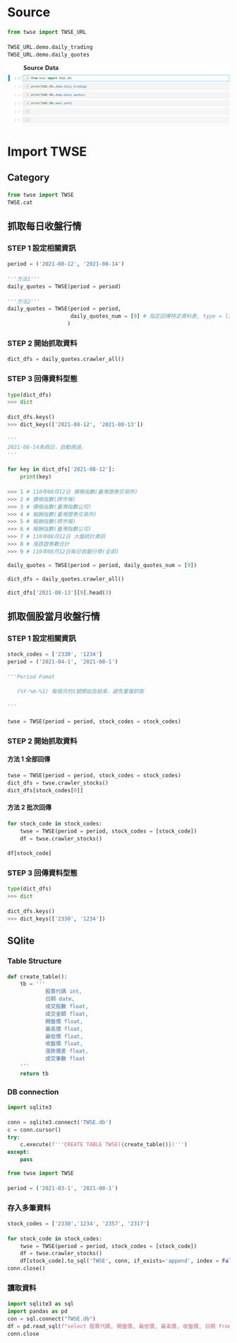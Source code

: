 # Source 
```python
from twse import TWSE_URL

TWSE_URL.demo.daily_trading
TWSE_URL.demo.daily_quotes
```
<img src = "./gif/Source Data.gif">

# Import TWSE

## Category
```python
from twse import TWSE
TWSE.cat
```

## 抓取每日收盤行情
### STEP 1 設定相關資訊

```python
period = ('2021-08-12', '2021-08-14')

'''方法1'''
daily_quotes = TWSE(period = period)

'''方法2'''
daily_quotes = TWSE(period = period, 
                    daily_quotes_num = [9] # 指定回傳特定資料表, type = list
                   )
```
### STEP 2 開始抓取資料

```python
dict_dfs = daily_quotes.crawler_all()
```

### STEP 3 回傳資料型態

```python
type(dict_dfs)
>>> dict

dict_dfs.keys()
>>> dict_keys(['2021-08-12', '2021-08-13'])

'''
2021-08-14為假日，自動跳過。
'''

for key in dict_dfs['2021-08-12']:
    print(key)

>>> 1 # 110年08月12日 價格指數(臺灣證券交易所)
>>> 2 # 價格指數(跨市場)
>>> 3 # 價格指數(臺灣指數公司)
>>> 4 # 報酬指數(臺灣證券交易所)
>>> 5 # 報酬指數(跨市場)
>>> 6 # 報酬指數(臺灣指數公司)
>>> 7 # 110年08月12日 大盤統計資訊
>>> 8 # 漲跌證券數合計
>>> 9 # 110年08月12日每日收盤行情(全部)
```

```python
daily_quotes = TWSE(period = period, daily_quotes_num = [9])
```

```python
dict_dfs = daily_quotes.crawler_all()
```

```python
dict_dfs['2021-08-13'][9].head(3)
```
## 抓取個股當月收盤行情
### STEP 1 設定相關資訊
```python
stock_codes = ['2330', '1234']
period = ('2021-04-1', '2021-08-1')

'''Period Fomat

   (%Y-%m-%1) 每個月的1號開始及結束，避免重複抓取

'''

twse = TWSE(period = period, stock_codes = stock_codes)
```
### STEP 2 開始抓取資料
#### 方法 1 全部回傳
```python
twse = TWSE(period = period, stock_codes = stock_codes)
dict_dfs = twse.crawler_stocks()
dict_dfs[stock_codes[0]]
```
#### 方法 2 批次回傳
```python
for stock_code in stock_codes:
    twse = TWSE(period = period, stock_codes = [stock_code])
    df = twse.crawler_stocks()
    
df[stock_code]
```
### STEP 3 回傳資料型態
```python
type(dict_dfs)
>>> dict

dict_dfs.keys()
>>> dict_keys(['2330', '1234'])
```
## SQlite
### Table Structure
```python
def create_table():
    tb = '''
            股票代碼 int,
            日期 date, 
            成交股數 float, 
            成交金額 float, 
            開盤價 float, 
            最高價 float, 
            最低價 float, 
            收盤價 float, 
            漲跌價差 float, 
            成交筆數 float    
    '''
    return tb
```

### DB connection
```python
import sqlite3

conn = sqlite3.connect('TWSE.db')
c = conn.cursor() 
try:
    c.execute(f'''CREATE TABLE TWSE({create_table()})''')
except:
    pass
```

```python
from twse import TWSE

period = ('2021-03-1', '2021-08-1')
```

### 存入多筆資料

```python
stock_codes = ['2330','1234', '2357', '2317']

for stock_code in stock_codes:
    twse = TWSE(period = period, stock_codes = [stock_code])
    df = twse.crawler_stocks()
    df[stock_code].to_sql('TWSE', conn, if_exists='append', index = False)
conn.close()
```
### 讀取資料
```python
import sqlite3 as sql
import pandas as pd
con = sql.connect("TWSE.db")
df = pd.read_sql(f"select 股票代碼, 開盤價, 最低價, 最高價, 收盤價, 日期 from TWSE where 股票代碼 = '2330' and 日期 between '2021-08-01' and '2021-08-17'", con)
conn.close
```
